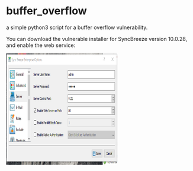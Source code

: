 # buffer_overflow
a simple python3 script for a buffer overflow vulnerability.

You can download the vulnerable installer for SyncBreeze version 10.0.28, and enable the web service:

<img src="SyncBreeze.png" width="300" height="300">
